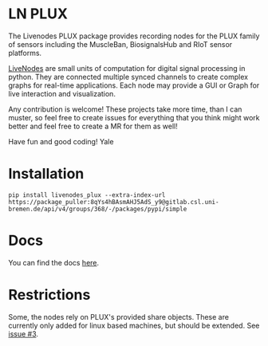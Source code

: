 # LN PLUX

The Livenodes PLUX package provides recording nodes for the PLUX family of sensors including the MuscleBan, BiosignalsHub and RIoT sensor platforms.

[LiveNodes](https://livenodes.pages.csl.uni-bremen.de/livenodes/index.html) are small units of computation for digital signal processing in python. They are connected multiple synced channels to create complex graphs for real-time applications. Each node may provide a GUI or Graph for live interaction and visualization.

Any contribution is welcome! These projects take more time, than I can muster, so feel free to create issues for everything that you think might work better and feel free to create a MR for them as well!

Have fun and good coding!
Yale

# Installation

`pip install livenodes_plux --extra-index-url https://package_puller:8qYs4hBAsmAHJ5AdS_y9@gitlab.csl.uni-bremen.de/api/v4/groups/368/-/packages/pypi/simple`

# Docs

You can find the docs [here](https://livenodes.pages.csl.uni-bremen.de/packages/livenodes_plux/readme.html).

# Restrictions

Some, the nodes rely on PLUX's provided share objects. These are currently only added for linux based machines, but should be extended. See [issue #3](https://gitlab.csl.uni-bremen.de/livenodes/packages/livenodes_plux/-/issues/3).
